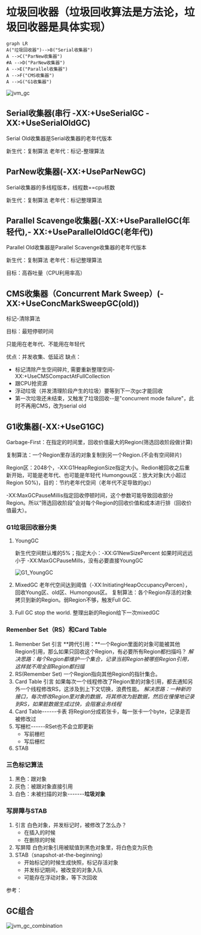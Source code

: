 # 垃圾回收器（垃圾回收算法是方法论，垃圾回收器是具体实现）

```mermaid
graph LR
A("垃圾回收器")-->B("Serial收集器")
A -->C("ParNew收集器")
#A -->D("ParNew收集器")
A -->E("Parallel收集器")
A -->F("CMS收集器")
A -->G("G1收集器")
```

![jvm_gc](https://raw.githubusercontent.com/huan415/JavaYang/master/assets/jvm_gc.jpg)

## Serial收集器(串行  -XX:+UseSerialGC -XX:+UseSerialOldGC)

Serial Old收集器是Serial收集器的老年代版本

新生代：复制算法
老年代：标记-整理算法



## ParNew收集器(-XX:+UseParNewGC)

Serial收集器的多线程版本，线程数==cpu核数

新生代：复制算法
老年代：标记整理算法



## Parallel Scavenge收集器(-XX:+UseParallelGC(年轻代),- XX:+UseParallelOldGC(老年代))

Parallel Old收集器是Parallel Scavenge收集器的老年代版本

新生代：复制算法
老年代：标记整理算法

目标：高吞吐量（CPU利用率高）



## CMS收集器（Concurrent Mark Sweep）(-XX:+UseConcMarkSweepGC(old))

标记-清除算法

目标：最短停顿时间

只能用在老年代、不能用在年轻代

优点：并发收集、低延迟
缺点：

* 标记清除产生空间碎片, 需要重新整理空间-XX:+UseCMSCompactAtFullCollection
* 跟CPU抢资源
* 浮动垃圾（并发清理阶段产生的垃圾）要等到下一次gc才能回收 
* 第一次垃圾还未结束，又触发了垃圾回收--是"concurrent mode failure"，此时不再用CMS，改为serial old



## G1收集器(-XX:+UseG1GC)

Garbage-First：在指定的时间里，回收价值最大的Region(筛选回收阶段做计算)

复制算法：一个Region里存活的对象复制到另一个Region.(不会有空间碎片)

Region区：2048个，-XX:G1HeapRegionSize指定大小。Redion被回收之后重新开始，可能是老年代、也可能是年轻代
Humongous区：放大对象(大小超过Region 50%)，目的：节约老年代空间（老年代不足导致的gc）

-XX:MaxGCPauseMillis指定回收停顿时间，这个参数可能导致回收部分Region。所以“筛选回收阶段”会对每个Region的回收价值和成本进行排（回收价值最大）。

### G1垃圾回收器分类

1. YoungGC

   新生代空间默认堆的5%；指定大小：-XX:G1NewSizePercent
   如果时间远远小于 -XX:MaxGCPauseMills，没有必要直接YoungGC

   ![G1_YoungGC](https://raw.githubusercontent.com/huan415/JavaYang/master/assets/G1_YoungGC.jpg)

2. MixedGC
   老年代空间达到阈值（-XX:InitiatingHeapOccupancyPercen），回收Young区、old区、Humongous区。
   复制算法：各个Region存活的对象拷贝到新的Region。弱Region不够，触发Full GC.

3. Full GC
   stop the world. 整理出新的Region给下一次mixedGC

### Remenber Set（RS）和Card Table

1. Remenber Set 引言
   **跨代引用：**一个Region里面的对象可能被其他Region引用，那么如果只回收这个Region，有必要所有Region都扫描吗？
   *解决思路：每个Region都维护一个集合，记录当前Region被哪些Region引用，这样就不用全部Region都扫描*
2. RS(Remember Set)
   一个Region指向其他Region的指针集合。
3. Card Table 引言
   如果每次一个线程修改了Region里的对象引用，都去通知另外一个线程修改RS，这涉及到上下文切换，浪费性能。
   *解决思路：一种新的接口，每次修改Region里对象的数据，将其修改为脏数据，然后在慢慢地记录到RS，如果脏数据生成过快，会阻塞业务线程*
4. Card Table------卡表
   将Region分成若张卡，每一张卡一个byte，记录是否被修改过
5. 写栅栏------RSet也不会立即更新
   * 写前栅栏
   * 写后栅栏
6. STAB
   

### 三色标记算法

1. 黑色：跟对象
2. 灰色：被跟对象直接引用
3. 白色：未被扫描的对象-------**垃圾对象**

### 写屏障与STAB

1. 引言
   白色对象，并发标记时，被修改了怎么办？
   * 在插入的时候
   * 在删除的时候
2. 写屏障
   白色对象引用被赋值到黑色对象里，将白色变为灰色
3. STAB（snapshot-at-the-beginning）
   * 开始标记的时候生成快照，标记存活对象
   * 并发标记期间，被改变的对象入队
   * 可能存在浮动对象，等下次回收

参考：

[<<G1垃圾收集器详解>>]: https://blog.csdn.net/qq_38294614/article/details/107746331



## GC组合

![jvm_gc_combination](https://raw.githubusercontent.com/huan415/JavaYang/master/assets/jvm_gc_combination.jpg)
